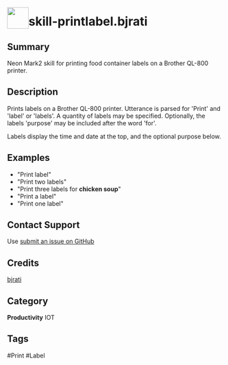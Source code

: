 # <img src='https://0000.us/klatchat/app/files/neon_images/icons/neon_skill.png' card_color="#FF8600" width="50" style="vertical-align:bottom">skill-printlabel.bjrati
## Summary
Neon Mark2 skill for printing food container labels on a Brother QL-800 printer.

## Description
Prints labels on a Brother QL-800 printer. 
Utterance is parsed for 'Print' and 'label' or 'labels'.
A quantity of labels may be specified.
Optionally, the labels 'purpose' may be included after the word 'for'.

Labels display the time and date at the top, and the optional purpose below.

## Examples
* "Print label"  
* "Print two labels"  
* "Print three labels for **chicken soup**"  
* "Print a label"  
* "Print one label" 

## Contact Support
Use [submit an issue on GitHub](https://help.github.com/en/articles/creating-an-issue)

## Credits
[bjrati](https://github.com/bjrati)

## Category
**Productivity** 
IOT

## Tags
#Print
#Label